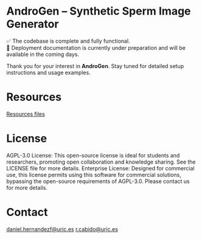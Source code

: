 # AndroGen – Synthetic Sperm Image Generator
 
✅ The codebase is complete and fully functional.  
📄 Deployment documentation is currently under preparation and will be available in the coming days.
 
Thank you for your interest in **AndroGen**. Stay tuned for detailed setup instructions and usage examples.

# Resources
[Resources files](https://urjc-my.sharepoint.com/:u:/g/personal/daniel_hernandezf_urjc_es/EW9FoIJy12VCtUgT5LfPCFgBinTo4qCM4AMKxymAo4L96Q?e=hyB8Po)

# License
AGPL-3.0 License: This open-source license is ideal for students and researchers, promoting open collaboration and knowledge sharing. See the LICENSE file for more details.
Enterprise License: Designed for commercial use, this license permits using this software for commercial solutions, bypassing the open-source requirements of AGPL-3.0. Please contact us for more details.

# Contact
daniel.hernandezf@urjc.es
r.cabido@urjc.es

